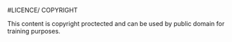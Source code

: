 #LICENCE/ COPYRIGHT

This content is copyright proctected and can be used by public domain for training purposes.
